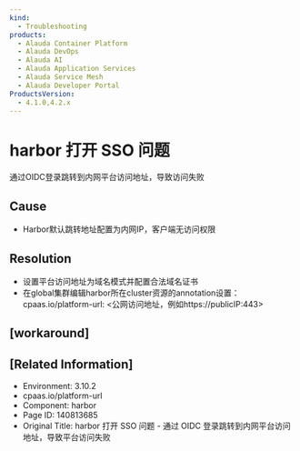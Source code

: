 ```yaml
---
kind:
  - Troubleshooting
products:
  - Alauda Container Platform
  - Alauda DevOps
  - Alauda AI
  - Alauda Application Services
  - Alauda Service Mesh
  - Alauda Developer Portal
ProductsVersion:
  - 4.1.0,4.2.x
---
```

<!-- A type of document that involves encountering a fault, diagnosing it, performing root cause analysis, and providing solutions. -->

# harbor 打开 SSO 问题

通过OIDC登录跳转到内网平台访问地址，导致访问失败

## Cause
- Harbor默认跳转地址配置为内网IP，客户端无访问权限

## Resolution
- 设置平台访问地址为域名模式并配置合法域名证书
- 在global集群编辑harbor所在cluster资源的annotation设置：cpaas.io/platform-url: <公网访问地址，例如https://publicIP:443>

## [workaround]

## [Related Information]
- Environment: 3.10.2
- cpaas.io/platform-url
- Component: harbor
- Page ID: 140813685
- Original Title: harbor 打开 SSO 问题 - 通过 OIDC 登录跳转到内网平台访问地址，导致平台访问失败
